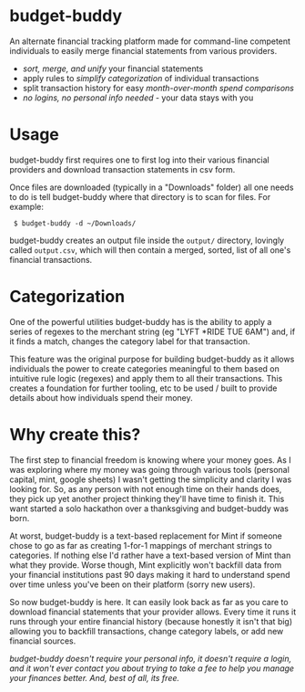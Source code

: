 # budget-buddy

An alternate financial tracking platform made for command-line competent
individuals to easily merge financial statements from various providers.

* *sort, merge, and unify* your financial statements
* apply rules to *simplify categorization* of individual transactions
* split transaction history for easy *month-over-month spend comparisons*
* *no logins, no personal info needed* - your data stays with you

# Usage

budget-buddy first requires one to first log into their various financial
providers and download transaction statements in csv form.

Once files are downloaded (typically in a "Downloads" folder) all one needs
to do is tell budget-buddy where that directory is to scan for files. For
example:

` $ budget-buddy -d ~/Downloads/`

budget-buddy creates an output file inside the `output/` directory, lovingly
called `output.csv`, which will then contain a merged, sorted, list of all
one's financial transactions.

# Categorization

One of the powerful utilities budget-buddy has is the ability to apply a
series of regexes to the merchant string (eg "LYFT   *RIDE TUE 6AM") and, if
it finds a match, changes the category label for that transaction.

This feature was the original purpose for building budget-buddy as it allows
individuals the power to create categories meaningful to them based on
intuitive rule logic (regexes) and apply them to all their transactions.
This creates a foundation for further tooling, etc to be used / built
to provide details about how individuals spend their money.

# Why create this?

The first step to financial freedom is knowing where your money goes. As I
was exploring where my money was going through various tools (personal
capital, mint, google sheets) I wasn't getting the simplicity and clarity I
was looking for. So, as any person with not enough time on their hands does,
they pick up yet another project thinking they'll have time to finish it.
This want started a solo hackathon over a thanksgiving and budget-buddy was
born.

At worst, budget-buddy is a text-based replacement for Mint if someone chose
to go as far as creating 1-for-1 mappings of merchant strings to categories.
If nothing else I'd rather have a text-based version of Mint than what they
provide. Worse though, Mint explicitly won't backfill data from your
financial institutions past 90 days making it hard to understand spend over
time unless you've been on their platform (sorry new users).

So now budget-buddy is here. It can easily look back as far as you care to
download financial statements that your provider allows. Every time it runs
it runs through your entire financial history (because honestly it isn't
that big) allowing you to backfill transactions, change category labels, or
add new financial sources.

*budget-buddy doesn't require your personal info,
it doesn't require a login, and it won't ever contact you about trying to
take a fee to help you manage your finances better. And, best of
all, its free.*